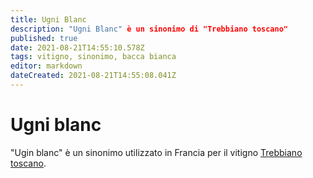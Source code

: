 ```yaml
---
title: Ugni Blanc
description: "Ugni Blanc" è un sinonimo di "Trebbiano toscano"
published: true
date: 2021-08-21T14:55:10.578Z
tags: vitigno, sinonimo, bacca bianca
editor: markdown
dateCreated: 2021-08-21T14:55:08.041Z
---
```


# Ugni blanc

"Ugin blanc" è un sinonimo utilizzato in Francia per il vitigno [Trebbiano toscano](/vitigni/bacca-bianca/trebbiano-toscano).